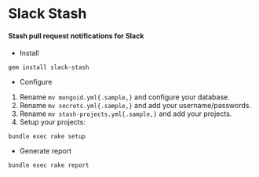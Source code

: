 # Slack Stash

#### Stash pull request notifications for Slack

* Install

```
gem install slack-stash
```

* Configure

1. Rename `mv mongoid.yml{.sample,}` and configure your database.
2. Rename `mv secrets.yml{.sample,}` and add your username/passwords.
3. Rename `mv stash-projects.yml{.sample,}` and add your projects.
4. Setup your projects: 

```
bundle exec rake setup
```

* Generate report 

```
bundle exec rake report
```
